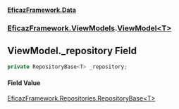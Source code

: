 #### [EficazFramework.Data](EficazFrameworkData.md 'EficazFramework Data')
### [EficazFramework.ViewModels](EficazFrameworkData.md#EficazFramework.ViewModels 'EficazFramework.ViewModels').[ViewModel&lt;T&gt;](EficazFramework.ViewModels/ViewModel_T_.md 'EficazFramework.ViewModels.ViewModel<T>')

## ViewModel<T>._repository Field

```csharp
private RepositoryBase<T> _repository;
```

#### Field Value
[EficazFramework.Repositories.RepositoryBase&lt;](EficazFramework.Repositories/RepositoryBase_T_.md 'EficazFramework.Repositories.RepositoryBase<T>')[T](EficazFramework.ViewModels/ViewModel_T_.md#EficazFramework.ViewModels.ViewModel_T_.T 'EficazFramework.ViewModels.ViewModel<T>.T')[&gt;](EficazFramework.Repositories/RepositoryBase_T_.md 'EficazFramework.Repositories.RepositoryBase<T>')